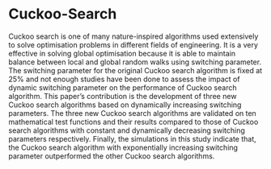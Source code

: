 # Cuckoo-Search

Cuckoo search is one of many nature-inspired algorithms used extensively to solve optimisation problems in different fields of engineering. It is a very effective in solving global optimisation because it is able to maintain balance between local and global random walks using switching parameter. The switching parameter for the original Cuckoo search algorithm is fixed at 25% and not enough studies have been done to assess the impact of dynamic switching parameter on the performance of Cuckoo search algorithm. This paper’s contribution is the development of three new Cuckoo search algorithms based on dynamically increasing switching parameters. The three new Cuckoo search algorithms are validated on ten mathematical test functions and their results compared to those of Cuckoo search algorithms with constant and dynamically decreasing switching parameters respectively. Finally, the simulations in this study indicate that, the Cuckoo search algorithm with exponentially increasing switching parameter outperformed the other Cuckoo search algorithms.
